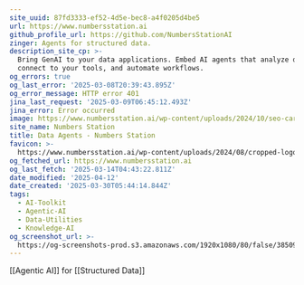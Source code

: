 ```yaml
---
site_uuid: 87fd3333-ef52-4d5e-bec8-a4f0205d4be5
url: https://www.numbersstation.ai
github_profile_url: https://github.com/NumbersStationAI
zinger: Agents for structured data.
description_site_cp: >-
  Bring GenAI to your data applications. Embed AI agents that analyze data,
  connect to your tools, and automate workflows.
og_errors: true
og_last_error: '2025-03-08T20:39:43.895Z'
og_error_message: HTTP error 401
jina_last_request: '2025-03-09T06:45:12.493Z'
jina_error: Error occurred
image: https://www.numbersstation.ai/wp-content/uploads/2024/10/seo-card.png
site_name: Numbers Station
title: Data Agents - Numbers Station
favicon: >-
  https://www.numbersstation.ai/wp-content/uploads/2024/08/cropped-logo-3-192x192.png
og_fetched_url: https://www.numbersstation.ai
og_last_fetch: '2025-03-14T04:43:22.811Z'
date_modified: '2025-04-12'
date_created: '2025-03-30T05:44:14.844Z'
tags:
  - AI-Toolkit
  - Agentic-AI
  - Data-Utilities
  - Knowledge-AI
og_screenshot_url: >-
  https://og-screenshots-prod.s3.amazonaws.com/1920x1080/80/false/38509d1745eb46abef925f66adb0891ae7a6cfe4c448666bb3bc5b6ab92ef3ff.jpeg
---
```





[[Agentic AI]] for [[Structured Data]]
